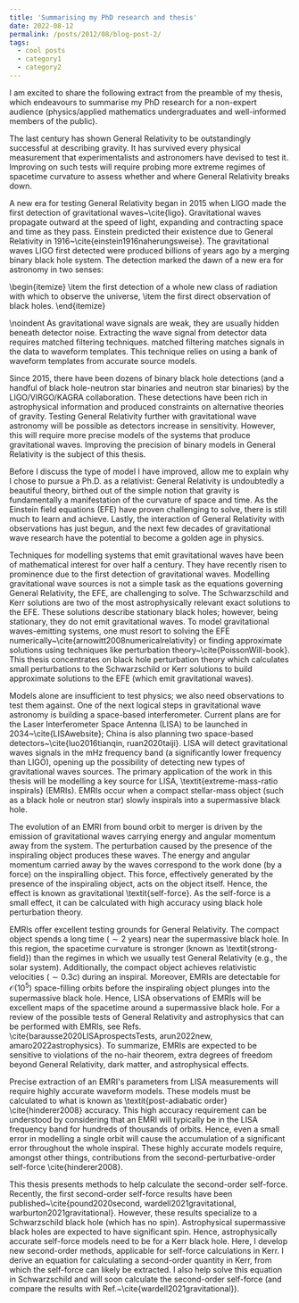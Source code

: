 ```yaml
---
title: 'Summarising my PhD research and thesis'
date: 2022-08-12
permalink: /posts/2012/08/blog-post-2/
tags:
  - cool posts
  - category1
  - category2
---
```


I am excited to share the following extract from the preamble of my thesis, which endeavours to summarise my PhD research for a non-expert audience (physics/applied mathematics undergraduates and well-informed members of the public).



The last century has shown General Relativity to be outstandingly successful at describing gravity. It has survived every physical measurement that experimentalists and astronomers have devised to test it. Improving on such tests will require probing more extreme regimes of spacetime curvature to assess whether and where General Relativity breaks down.

A new era for testing General Relativity began in 2015 when LIGO made the first detection of gravitational waves~\cite{ligo}. Gravitational waves propagate outward at the speed of light, expanding and contracting space and time as they pass. Einstein predicted their existence due to General Relativity in 1916~\cite{einstein1916naherungsweise}. The gravitational waves LIGO first detected were produced billions of years ago by a merging binary black hole system. The detection marked the dawn of a new era for astronomy in two senses:

\begin{itemize}
  \item the first detection of a whole new class of radiation with which to observe the universe,
  \item the first direct observation of black holes.
\end{itemize}

\noindent As gravitational wave signals are weak, they are usually hidden beneath detector noise. Extracting the wave signal from detector data requires matched filtering techniques. matched filtering matches signals in the data to waveform templates. This technique relies on using a bank of waveform templates from accurate source models.

Since 2015, there have been dozens of binary black hole detections (and a handful of black hole-neutron star binaries and neutron star binaries) by the LIGO/VIRGO/KAGRA collaboration. These detections have been rich in astrophysical information and produced constraints on alternative theories of gravity. Testing General Relativity further with gravitational wave astronomy will be possible as detectors increase in sensitivity. However, this will require more precise models of the systems that produce gravitational waves. Improving the precision of binary models in General Relativity is the subject of this thesis.

Before I discuss the type of model I have improved, allow me to explain why I chose to pursue a Ph.D. as a relativist: General Relativity is undoubtedly a beautiful theory, birthed out of the simple notion that gravity is fundamentally a manifestation of the curvature of space and time. As the Einstein field equations (EFE) have proven challenging to solve, there is still much to learn and achieve. Lastly, the interaction of General Relativity with observations has just begun, and the next few decades of gravitational wave research have the potential to become a golden age in physics.

Techniques for modelling systems that emit gravitational waves have been of mathematical interest for over half a century. They have recently risen to prominence due to the first detection of gravitational waves. Modelling gravitational wave sources is not a simple task as the equations governing General Relativity, the EFE, are challenging to solve. The Schwarzschild and Kerr solutions are two of the most astrophysically relevant exact solutions to the EFE. These solutions describe stationary black holes; however, being stationary, they do not emit gravitational waves. To model gravitational waves-emitting systems, one must resort to solving the EFE numerically~\cite{arnowitt2008numericalrelativity} or finding approximate solutions using techniques like perturbation theory~\cite{PoissonWill-book}. This thesis concentrates on black hole perturbation theory which calculates small perturbations to the Schwarzschild or Kerr solutions to build approximate solutions to the EFE (which emit gravitational waves).

Models alone are insufficient to test physics; we also need observations to test them against. One of the next logical steps in gravitational wave astronomy is building a space-based interferometer. Current plans are for the Laser Interferometer Space Antenna (LISA) to be launched in 2034~\cite{LISAwebsite}; China is also planning two space-based detectors~\cite{luo2016tianqin, ruan2020taiji}. LISA will detect gravitational waves signals in the mHz frequency band (a significantly lower frequency than LIGO), opening up the possibility of detecting new types of gravitational waves sources. The primary application of the work in this thesis will be modelling a key source for LISA, \textit{extreme-mass-ratio inspirals} (EMRIs). EMRIs occur when a compact stellar-mass object (such as a black hole or neutron star) slowly inspirals into a supermassive black hole.

The evolution of an EMRI from bound orbit to merger is driven by the emission of gravitational waves carrying energy and angular momentum away from the system. The perturbation caused by the presence of the inspiraling object produces these waves. The energy and angular momentum carried away by the waves correspond to the work done (by a force) on the inspiralling object. This force, effectively generated by the presence of the inspiraling object, acts on the object itself. Hence, the effect is known as gravitational \textit{self-force}. As the self-force is a small effect, it can be calculated with high accuracy using black hole perturbation theory.

EMRIs offer excellent testing grounds for General Relativity. The compact object spends a long time ($\sim2$ years) near the supermassive black hole. In this region, the spacetime curvature is stronger (known as \textit{strong-field}) than the regimes in which we usually test General Relativity (e.g., the solar system). Additionally, the compact object achieves relativistic velocities ($\sim 0.3 c$) during an inspiral. Moreover, EMRIs are detectable for $\mathcal{O}(10^5)$ space-filling orbits before the inspiraling object plunges into the supermassive black hole. Hence, LISA observations of EMRIs will be excellent maps of the spacetime around a supermassive black hole. For a review of the possible tests of General Relativity and astrophysics that can be performed with EMRIs, see Refs. \cite{barausse2020LISAprospectsTests, arun2022new, amaro2022astrophysics}. To summarize, EMRIs are expected to be sensitive to violations of the no-hair theorem, extra degrees of freedom beyond General Relativity, dark matter, and astrophysical effects.

Precise extraction of an EMRI's parameters from LISA measurements will require highly accurate waveform models. These models must be calculated to what is known as \textit{post-adiabatic order} \cite{hinderer2008} accuracy. This high accuracy requirement can be understood by considering that an EMRI will typically be in the LISA frequency band for hundreds of thousands of orbits. Hence, even a small error in modelling a single orbit will cause the accumulation of a significant error throughout the whole inspiral. These highly accurate models require, amongst other things, contributions from the second-perturbative-order self-force \cite{hinderer2008}.  

This thesis presents methods to help calculate the second-order self-force. Recently, the first second-order self-force results have been published~\cite{pound2020second, wardell2021gravitational, warburton2021gravitational}. However, these results specialize to a Schwarzschild black hole (which has no spin). Astrophysical supermassive black holes are expected to have significant spin. Hence, astrophysically accurate self-force models need to be for a Kerr black hole. Here, I develop new second-order methods, applicable for self-force calculations in Kerr. I derive an equation for calculating a second-order quantity in Kerr, from which the self-force can likely be extracted. I also help solve this equation in Schwarzschild and will soon calculate the second-order self-force (and compare the results with Ref.~\cite{wardell2021gravitational}).